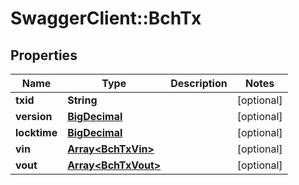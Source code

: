 # SwaggerClient::BchTx

## Properties
Name | Type | Description | Notes
------------ | ------------- | ------------- | -------------
**txid** | **String** |  | [optional] 
**version** | [**BigDecimal**](BigDecimal.md) |  | [optional] 
**locktime** | [**BigDecimal**](BigDecimal.md) |  | [optional] 
**vin** | [**Array&lt;BchTxVin&gt;**](BchTxVin.md) |  | [optional] 
**vout** | [**Array&lt;BchTxVout&gt;**](BchTxVout.md) |  | [optional] 

